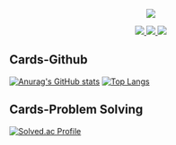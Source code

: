 <p align="center">
<img src="https://capsule-render.vercel.app/api?type=soft&color=gradient&height=200&section=header&text=JungIn%20Yeon%20🌱&fontSize=70&fontColor=2E2E2E&animation=fadeIn/">
</p>

<p align="center">
    <a href="https://eboong.tistory.com/">
        <img src="http://img.shields.io/badge/-Tech%20blog-black?style=flat-square&logo=github"/>
    </a>
    <a href="https://www.linkedin.com/in/%EC%A0%95%EC%9D%B8-%EC%97%B0-093682204/">
        <img src="https://img.shields.io/badge/-LinkedIn-blue?style=flat-square&logo=Linkedin&logoColor=white"/>
    </a>
    <a href="mailto:0206dus@gmail.com">
        <img src="https://img.shields.io/badge/Gmail-d14836?style=flat-square&logo=Gmail&logoColor=white"/>
    </a>
</p>
  

Cards-Github
---
[![Anurag's GitHub stats](https://github-readme-stats.vercel.app/api?username=yeonjungin&theme=radical)](https://github.com/yeonjungin) [![Top Langs](https://github-readme-stats.vercel.app/api/top-langs/?username=yeonjungin&layout=compact)](https://github.com/yeonjungin)


Cards-Problem Solving
---
[![Solved.ac Profile](http://mazassumnida.wtf/api/v2/generate_badge?boj=dswjddls)](https://solved.ac/dswjddls/)

